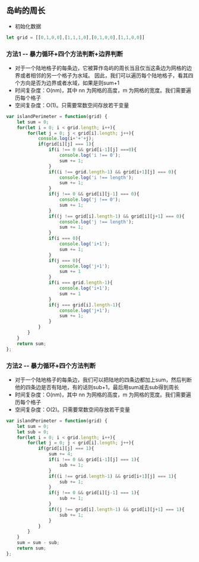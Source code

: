 ## 岛屿的周长
- 初始化数据
```javascript
let grid = [[0,1,0,0],[1,1,1,0],[0,1,0,0],[1,1,0,0]]
```
### 方法1 -- 暴力循环+四个方法判断+边界判断
- 对于一个陆地格子的每条边，它被算作岛屿的周长当且仅当这条边为网格的边界或者相邻的另一个格子为水域。 因此，我们可以遍历每个陆地格子，看其四个方向是否为边界或者水域，如果是则sum+1
- 时间复杂度：O(nm)，其中 nn 为网格的高度，m 为网格的宽度。我们需要遍历每个格子
- 空间复杂度：O(1)。只需要常数空间存放若干变量


```javascript
var islandPerimeter = function(grid) {
    let sum = 0;
    for(let i = 0; i < grid.length; i++){
        for(let j = 0; j < grid[i].length; j++){
            console.log(i+'+'+j);
            if(grid[i][j] === 1){
                if(i !== 0 && grid[i-1][j] ===0){
                    console.log('i !== 0');
                    sum += 1;
                }
                if((i !== grid.length-1) && grid[i+1][j] === 0){
                    console.log('i !== length');
                    sum += 1;
                }
                if(j !== 0 && grid[i][j-1] === 0){
                    console.log('j !== 0');
                    sum += 1;
                }
                if((j !== grid[i].length-1) && grid[i][j+1] === 0){
                    console.log('j !== length');
                    sum += 1;
                }
                if(i === 0){
                    console.log('i+1');
                    sum += 1;
                }
                if(j === 0){
                    console.log('j+1');
                    sum += 1
                }
                if(i === grid.length-1){
                    console.log('i+1');
                    sum += 1
                }
                if(j === grid[i].length-1){
                    console.log('j+1');
                    sum += 1;
                }
            }
        }
    }
    return sum;
};
```
### 方法2 -- 暴力循环+四个方法判断
- 对于一个陆地格子的每条边，我们可以把陆地的四条边都加上sum，然后判断他的四条边是否有陆地，有的话则sub+1，最后用sum减去sub得到周长
- 时间复杂度：O(nm)，其中 nn 为网格的高度，m 为网格的宽度。我们需要遍历每个格子
- 空间复杂度：O(2)。只需要常数空间存放若干变量
```javascript
var islandPerimeter = function(grid) {
    let sum = 0;
    let sub = 0;
    for(let i = 0; i < grid.length; i++){
        for(let j = 0; j < grid[i].length; j++){
            if(grid[i][j] === 1){
                sum += 4;
                if(i !== 0 && grid[i-1][j] === 1){
                    sub += 1;
                }
                if((i !== grid.length-1) && grid[i+1][j] === 1){
                    sub += 1;
                }
                if(j !== 0 && grid[i][j-1] === 1){
                    sub += 1;
                }
                if((j !== grid[i].length-1) && grid[i][j+1] === 1){
                    sub += 1;
                }
            }
        }
    }
    sum = sum - sub;
    return sum;
};
```
